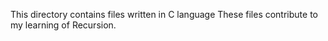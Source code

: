 This directory contains files written in C language
These files contribute to my learning of Recursion.
